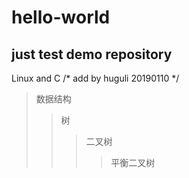 hello-world
=======================
just test demo repository
--------

Linux and C /* add by huguli 20190110 */

>数据结构
>>树
>>>二叉树
>>>>平衡二叉树

